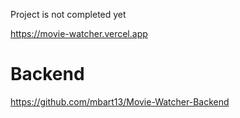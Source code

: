 Project is not completed yet

https://movie-watcher.vercel.app

# Backend

https://github.com/mbart13/Movie-Watcher-Backend

